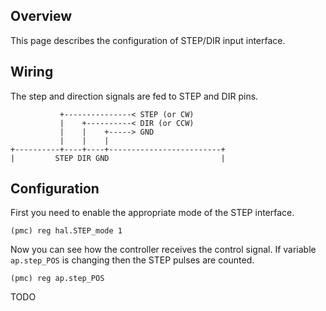 ## Overview

This page describes the configuration of STEP/DIR input interface.

## Wiring

The step and direction signals are fed to STEP and DIR pins.

	           +---------------< STEP (or CW)
               |    +----------< DIR (or CCW)
	           |    |    +-----> GND
	           |    |    |
	+----------+----+----+-------------------------+
	|         STEP DIR GND                         |

## Configuration

First you need to enable the appropriate mode of the STEP interface.

    (pmc) reg hal.STEP_mode 1

Now you can see how the controller receives the control signal. If variable
`ap.step_POS` is changing then the STEP pulses are counted.

    (pmc) reg ap.step_POS

TODO

